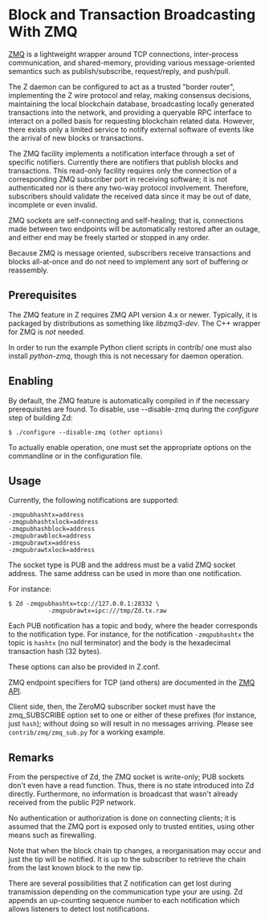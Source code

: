 # Block and Transaction Broadcasting With ZMQ

[ZMQ](http://Zcoin.org/) is a lightweight wrapper around TCP
connections, inter-process communication, and shared-memory,
providing various message-oriented semantics such as publish/subscribe,
request/reply, and push/pull.

The Z daemon can be configured to act as a trusted "border
router", implementing the Z wire protocol and relay, making
consensus decisions, maintaining the local blockchain database,
broadcasting locally generated transactions into the network, and
providing a queryable RPC interface to interact on a polled basis for
requesting blockchain related data. However, there exists only a
limited service to notify external software of events like the arrival
of new blocks or transactions.

The ZMQ facility implements a notification interface through a set
of specific notifiers. Currently there are notifiers that publish
blocks and transactions. This read-only facility requires only the
connection of a corresponding ZMQ subscriber port in receiving
software; it is not authenticated nor is there any two-way protocol
involvement. Therefore, subscribers should validate the received data
since it may be out of date, incomplete or even invalid.

ZMQ sockets are self-connecting and self-healing; that is,
connections made between two endpoints will be automatically restored
after an outage, and either end may be freely started or stopped in
any order.

Because ZMQ is message oriented, subscribers receive transactions
and blocks all-at-once and do not need to implement any sort of
buffering or reassembly.

## Prerequisites

The ZMQ feature in Z requires ZMQ API version 4.x or
newer. Typically, it is packaged by distributions as something like
*libzmq3-dev*. The C++ wrapper for ZMQ is *not* needed.

In order to run the example Python client scripts in contrib/ one must
also install *python-zmq*, though this is not necessary for daemon
operation.

## Enabling

By default, the ZMQ feature is automatically compiled in if the
necessary prerequisites are found.  To disable, use --disable-zmq
during the *configure* step of building Zd:

    $ ./configure --disable-zmq (other options)

To actually enable operation, one must set the appropriate options on
the commandline or in the configuration file.

## Usage

Currently, the following notifications are supported:

    -zmqpubhashtx=address
    -zmqpubhashtxlock=address
    -zmqpubhashblock=address
    -zmqpubrawblock=address
    -zmqpubrawtx=address
    -zmqpubrawtxlock=address

The socket type is PUB and the address must be a valid ZMQ socket
address. The same address can be used in more than one notification.

For instance:

    $ Zd -zmqpubhashtx=tcp://127.0.0.1:28332 \
               -zmqpubrawtx=ipc:///tmp/Zd.tx.raw

Each PUB notification has a topic and body, where the header
corresponds to the notification type. For instance, for the
notification `-zmqpubhashtx` the topic is `hashtx` (no null
terminator) and the body is the hexadecimal transaction hash (32
bytes).

These options can also be provided in Z.conf.

ZMQ endpoint specifiers for TCP (and others) are documented in the
[ZMQ API](http://api.zmq.org/4-0:_start).

Client side, then, the ZeroMQ subscriber socket must have the
zmq_SUBSCRIBE option set to one or either of these prefixes (for
instance, just `hash`); without doing so will result in no messages
arriving. Please see `contrib/zmq/zmq_sub.py` for a working example.

## Remarks

From the perspective of Zd, the ZMQ socket is write-only; PUB
sockets don't even have a read function. Thus, there is no state
introduced into Zd directly. Furthermore, no information is
broadcast that wasn't already received from the public P2P network.

No authentication or authorization is done on connecting clients; it
is assumed that the ZMQ port is exposed only to trusted entities,
using other means such as firewalling.

Note that when the block chain tip changes, a reorganisation may occur
and just the tip will be notified. It is up to the subscriber to
retrieve the chain from the last known block to the new tip.

There are several possibilities that Z notification can get lost
during transmission depending on the communication type your are
using. Zd appends an up-counting sequence number to each
notification which allows listeners to detect lost notifications.
